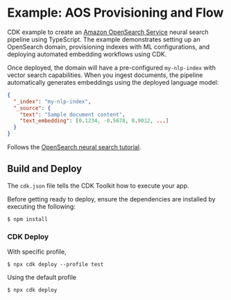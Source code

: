 # Example: AOS Provisioning and Flow

CDK example to create an [Amazon OpenSearch Service](https://docs.aws.amazon.com/opensearch-service/latest/developerguide/what-is.html) neural search pipeline using TypeScript.
The example demonstrates setting up an OpenSearch domain, provisioning indexes with ML configurations, and deploying automated embedding workflows using CDK.

Once deployed, the domain will have a pre-configured `my-nlp-index` with vector search capabilities.
When you ingest documents, the pipeline automatically generates embeddings using the deployed language model:

```json
{
  "_index": "my-nlp-index",
  "_source": {
    "text": "Sample document content",
    "text_embedding": [0.1234, -0.5678, 0.9012, ...]
  }
}
```

Follows the [OpenSearch neural search tutorial](https://docs.opensearch.org/latest/tutorials/vector-search/neural-search-tutorial/).

## Build and Deploy

The `cdk.json` file tells the CDK Toolkit how to execute your app.

Before getting ready to deploy, ensure the dependencies are installed by executing the following:

```
$ npm install
```

### CDK Deploy

With specific profile,

```
$ npx cdk deploy --profile test
```

Using the default profile

```
$ npx cdk deploy
```

